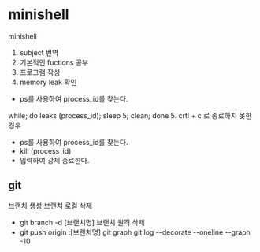 # minishell
minishell

1. subject 번역
2. 기본적인 fuctions 공부
3. 프로그램 작성
4. memory leak 확인
- ps를 사용하여 process_id를 찾는다.

while;
do leaks (process_id);
sleep 5;
clean;
done
5. crtl + c 로 종료하지 못한 경우
- ps를 사용하여 process_id를 찾는다.
- kill (process_id)
- 입력하여 강제 종료한다.

## git
브랜치 생성
브랜치 로컬 삭제
- git branch -d [브랜치명]
브랜치 원격 삭제
- git push origin :[브랜치명]
git graph
git log --decorate --oneline --graph -10
